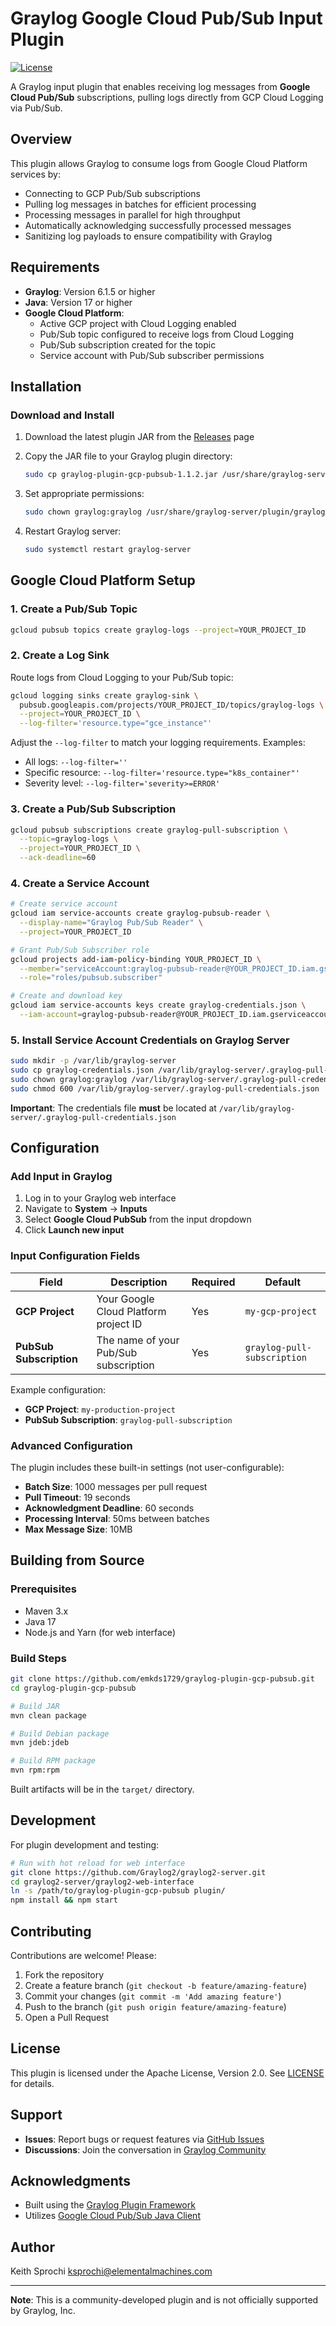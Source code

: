 # Graylog Google Cloud Pub/Sub Input Plugin

[![License](https://img.shields.io/badge/License-Apache%202.0-blue.svg)](https://opensource.org/licenses/Apache-2.0)

A Graylog input plugin that enables receiving log messages from **Google Cloud Pub/Sub** subscriptions, pulling logs directly from GCP Cloud Logging via Pub/Sub.

## Overview

This plugin allows Graylog to consume logs from Google Cloud Platform services by:
- Connecting to GCP Pub/Sub subscriptions
- Pulling log messages in batches for efficient processing
- Processing messages in parallel for high throughput
- Automatically acknowledging successfully processed messages
- Sanitizing log payloads to ensure compatibility with Graylog

## Requirements

- **Graylog**: Version 6.1.5 or higher
- **Java**: Version 17 or higher
- **Google Cloud Platform**:
  - Active GCP project with Cloud Logging enabled
  - Pub/Sub topic configured to receive logs from Cloud Logging
  - Pub/Sub subscription created for the topic
  - Service account with Pub/Sub subscriber permissions

## Installation

### Download and Install

1. Download the latest plugin JAR from the [Releases](https://github.com/emkds1729/graylog-plugin-gcp-pubsub/releases) page

2. Copy the JAR file to your Graylog plugin directory:
   ```bash
   sudo cp graylog-plugin-gcp-pubsub-1.1.2.jar /usr/share/graylog-server/plugin/
   ```

3. Set appropriate permissions:
   ```bash
   sudo chown graylog:graylog /usr/share/graylog-server/plugin/graylog-plugin-gcp-pubsub-1.1.2.jar
   ```

4. Restart Graylog server:
   ```bash
   sudo systemctl restart graylog-server
   ```

## Google Cloud Platform Setup

### 1. Create a Pub/Sub Topic

```bash
gcloud pubsub topics create graylog-logs --project=YOUR_PROJECT_ID
```

### 2. Create a Log Sink

Route logs from Cloud Logging to your Pub/Sub topic:

```bash
gcloud logging sinks create graylog-sink \
  pubsub.googleapis.com/projects/YOUR_PROJECT_ID/topics/graylog-logs \
  --project=YOUR_PROJECT_ID \
  --log-filter='resource.type="gce_instance"'
```

Adjust the `--log-filter` to match your logging requirements. Examples:
- All logs: `--log-filter=''`
- Specific resource: `--log-filter='resource.type="k8s_container"'`
- Severity level: `--log-filter='severity>=ERROR'`

### 3. Create a Pub/Sub Subscription

```bash
gcloud pubsub subscriptions create graylog-pull-subscription \
  --topic=graylog-logs \
  --project=YOUR_PROJECT_ID \
  --ack-deadline=60
```

### 4. Create a Service Account

```bash
# Create service account
gcloud iam service-accounts create graylog-pubsub-reader \
  --display-name="Graylog Pub/Sub Reader" \
  --project=YOUR_PROJECT_ID

# Grant Pub/Sub Subscriber role
gcloud projects add-iam-policy-binding YOUR_PROJECT_ID \
  --member="serviceAccount:graylog-pubsub-reader@YOUR_PROJECT_ID.iam.gserviceaccount.com" \
  --role="roles/pubsub.subscriber"

# Create and download key
gcloud iam service-accounts keys create graylog-credentials.json \
  --iam-account=graylog-pubsub-reader@YOUR_PROJECT_ID.iam.gserviceaccount.com
```

### 5. Install Service Account Credentials on Graylog Server

```bash
sudo mkdir -p /var/lib/graylog-server
sudo cp graylog-credentials.json /var/lib/graylog-server/.graylog-pull-credentials.json
sudo chown graylog:graylog /var/lib/graylog-server/.graylog-pull-credentials.json
sudo chmod 600 /var/lib/graylog-server/.graylog-pull-credentials.json
```

**Important**: The credentials file **must** be located at `/var/lib/graylog-server/.graylog-pull-credentials.json`

## Configuration

### Add Input in Graylog

1. Log in to your Graylog web interface
2. Navigate to **System** → **Inputs**
3. Select **Google Cloud PubSub** from the input dropdown
4. Click **Launch new input**

### Input Configuration Fields

| Field | Description | Required | Default |
|-------|-------------|----------|---------|
| **GCP Project** | Your Google Cloud Platform project ID | Yes | `my-gcp-project` |
| **PubSub Subscription** | The name of your Pub/Sub subscription | Yes | `graylog-pull-subscription` |

Example configuration:
- **GCP Project**: `my-production-project`
- **PubSub Subscription**: `graylog-pull-subscription`

### Advanced Configuration

The plugin includes these built-in settings (not user-configurable):

- **Batch Size**: 1000 messages per pull request
- **Pull Timeout**: 19 seconds
- **Acknowledgment Deadline**: 60 seconds
- **Processing Interval**: 50ms between batches
- **Max Message Size**: 10MB

## Building from Source

### Prerequisites

- Maven 3.x
- Java 17
- Node.js and Yarn (for web interface)

### Build Steps

```bash
git clone https://github.com/emkds1729/graylog-plugin-gcp-pubsub.git
cd graylog-plugin-gcp-pubsub

# Build JAR
mvn clean package

# Build Debian package
mvn jdeb:jdeb

# Build RPM package
mvn rpm:rpm
```

Built artifacts will be in the `target/` directory.

## Development

For plugin development and testing:

```bash
# Run with hot reload for web interface
git clone https://github.com/Graylog2/graylog2-server.git
cd graylog2-server/graylog2-web-interface
ln -s /path/to/graylog-plugin-gcp-pubsub plugin/
npm install && npm start
```

## Contributing

Contributions are welcome! Please:

1. Fork the repository
2. Create a feature branch (`git checkout -b feature/amazing-feature`)
3. Commit your changes (`git commit -m 'Add amazing feature'`)
4. Push to the branch (`git push origin feature/amazing-feature`)
5. Open a Pull Request

## License

This plugin is licensed under the Apache License, Version 2.0. See [LICENSE](LICENSE) for details.

## Support

- **Issues**: Report bugs or request features via [GitHub Issues](https://github.com/emkds1729/graylog-plugin-gcp-pubsub/issues)
- **Discussions**: Join the conversation in [Graylog Community](https://community.graylog.org/)

## Acknowledgments

- Built using the [Graylog Plugin Framework](https://github.com/Graylog2/graylog2-server)
- Utilizes [Google Cloud Pub/Sub Java Client](https://cloud.google.com/pubsub/docs/reference/libraries#client-libraries-install-java)

## Author

Keith Sprochi <ksprochi@elementalmachines.com>

---

**Note**: This is a community-developed plugin and is not officially supported by Graylog, Inc.
